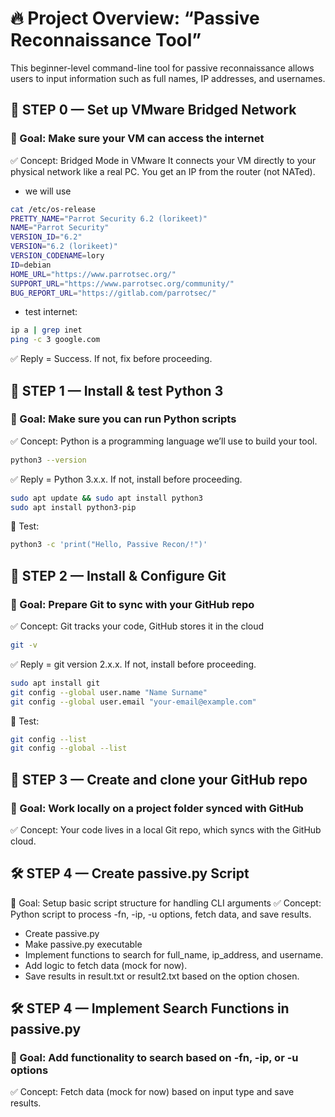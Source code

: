 # 🔥 Project Overview: “Passive Reconnaissance Tool”
This beginner-level command-line tool for passive reconnaissance allows users to input information such as full names, IP addresses, and usernames.

## 🧭 STEP 0 — Set up VMware Bridged Network
### 🎯 Goal: Make sure your VM can access the internet
✅ Concept: Bridged Mode in VMware
It connects your VM directly to your physical network like a real PC. You get an IP from the router (not NATed).
- we will use
```bash
cat /etc/os-release
PRETTY_NAME="Parrot Security 6.2 (lorikeet)"
NAME="Parrot Security"
VERSION_ID="6.2"
VERSION="6.2 (lorikeet)"
VERSION_CODENAME=lory
ID=debian
HOME_URL="https://www.parrotsec.org/"
SUPPORT_URL="https://www.parrotsec.org/community/"
BUG_REPORT_URL="https://gitlab.com/parrotsec/"
```
- test internet:
```bash
ip a | grep inet
ping -c 3 google.com
```
✅ Reply = Success. If not, fix before proceeding.
## 🧪 STEP 1 — Install & test Python 3
### 🎯 Goal: Make sure you can run Python scripts
✅ Concept: Python is a programming language we’ll use to build your tool.
```bash
python3 --version
```
✅ Reply = Python 3.x.x. If not, install before proceeding.
```bash
sudo apt update && sudo apt install python3
sudo apt install python3-pip
```
🧪 Test:
```bash
python3 -c 'print("Hello, Passive Recon/!")'
```

## 🧪 STEP 2 — Install & Configure Git
### 🎯 Goal: Prepare Git to sync with your GitHub repo
✅ Concept: Git tracks your code, GitHub stores it in the cloud
```bash
git -v
```
✅ Reply = git version 2.x.x. If not, install before proceeding.
```bash
sudo apt install git
git config --global user.name "Name Surname"
git config --global user.email "your-email@example.com"
```
🧪 Test:
```bash
git config --list
git config --global --list
```

## 🧪 STEP 3 — Create and clone your GitHub repo
### 🎯 Goal: Work locally on a project folder synced with GitHub
✅ Concept: Your code lives in a local Git repo, which syncs with the GitHub cloud.

## 🛠️ STEP 4 — Create passive.py Script
🎯 Goal: Setup basic script structure for handling CLI arguments
✅ Concept: Python script to process -fn, -ip, -u options, fetch data, and save results.
- Create passive.py
- Make passive.py executable
- Implement functions to search for full_name, ip_address, and username.
- Add logic to fetch data (mock for now).
- Save results in result.txt or result2.txt based on the option chosen.

## 🛠️ STEP 4 — Implement Search Functions in passive.py
### 🎯 Goal: Add functionality to search based on -fn, -ip, or -u options
✅ Concept: Fetch data (mock for now) based on input type and save results.

